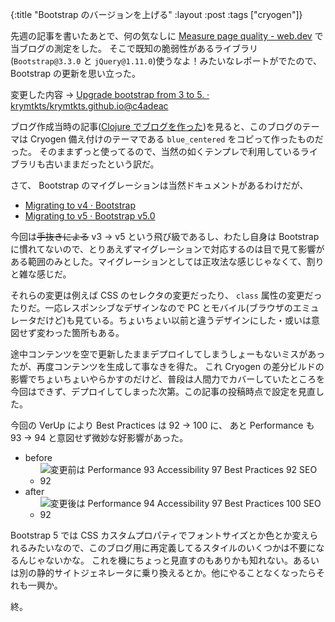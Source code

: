 {:title "Bootstrap のバージョンを上げる"
:layout :post
:tags ["cryogen"]}

先週の記事を書いたあとで、何の気なしに [Measure page quality - web.dev](https://web.dev/measure/) で当ブログの測定をした。
そこで既知の脆弱性があるライブラリ (`Bootstrap@3.3.0` と `jQuery@1.11.0`)使うなよ！みたいなレポートがでたので、 Bootstrap の更新を思い立った。

変更した内容 → [Upgrade bootstrap from 3 to 5. · krymtkts/krymtkts.github.io@c4adeac](https://github.com/krymtkts/krymtkts.github.io/commit/c4adeacb06fe759b787646bba5fb698c1f688c94)

ブログ作成当時の記事([Clojure でブログを作った](/posts/2019-01-10-make-blog-with-clojure))を見ると、このブログのテーマは Cryogen 備え付けのテーマである `blue_centered` をコピって作ったものだった。
そのままずっと使ってるので、当然の如くテンプレで利用しているライブラリも古いままだったという訳だ。

さて、 Bootstrap のマイグレーションは当然ドキュメントがあるわけだが、

- [Migrating to v4 · Bootstrap](https://getbootstrap.com/docs/4.0/migration/)
- [Migrating to v5 · Bootstrap v5.0](https://getbootstrap.com/docs/5.0/migration/)

今回は~~手抜きによる~~ v3 → v5 という飛び級であるし、わたし自身は Bootstrap に慣れてないので、とりあえずマイグレーションで対応するのは目で見て影響がある範囲のみとした。マイグレーションとしては正攻法な感じじゃなくて、割りと雑な感じだ。

それらの変更は例えば CSS のセレクタの変更だったり、 `class` 属性の変更だったりだ。一応レスポンシブなデザインなので PC とモバイル(ブラウザのエミュレータだけど)も見ている。ちょいちょい以前と違うデザインにした・或いは意図せず変わった箇所もある。

途中コンテンツを空で更新したままデプロイしてしまうしょーもないミスがあったが、再度コンテンツを生成して事なきを得た。
これ Cryogen の差分ビルドの影響でちょいちょいやらかすのだけど、普段は人間力でカバーしていたところを今回はできず、デプロイしてしまった次第。この記事の投稿時点で設定を見直した。

今回の VerUp により Best Practices は 92 -> 100 に、 あと Performance も 93 -> 94 と意図せず微妙な好影響があった。

- before
  - ![変更前は Performance 93 Accessibility 97 Best Practices 92 SEO 92](/img/2022-08-27-capture/before.png)
- after
  - ![変更後は Performance 94 Accessibility 97 Best Practices 100 SEO 92](/img/2022-08-27-capture/after.png)

Bootstrap 5 では CSS カスタムプロパティでフォントサイズとか色とか変えられるみたいなので、このブログ用に再定義してるスタイルのいくつかは不要になるんじゃないかな。
これを機にちょっと見直すのもありかも知れない。あるいは別の静的サイトジェネレータに乗り換えるとか。他にやることなくなったらそれも一興か。

終。
